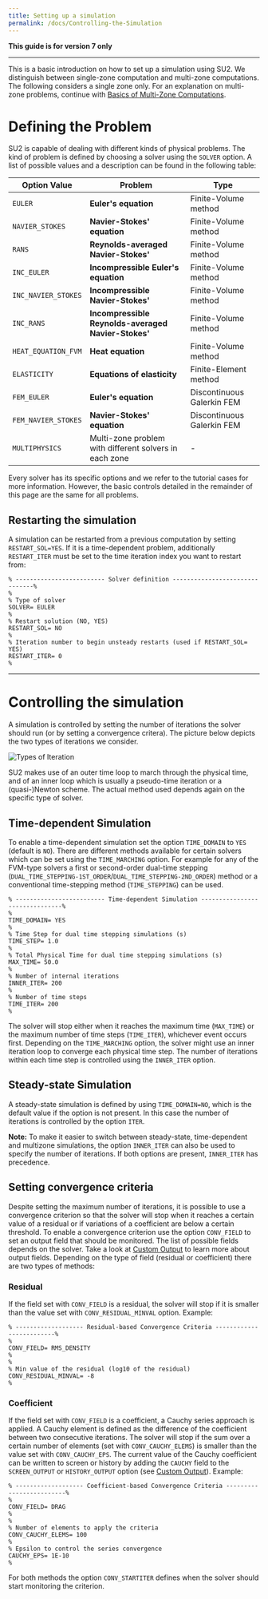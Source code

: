 ```yaml
---
title: Setting up a simulation
permalink: /docs/Controlling-the-Simulation
---
```


**This guide is for version 7 only**

---

This is a basic introduction on how to set up a simulation using SU2. We distinguish between single-zone computation and multi-zone computations. The following considers a single zone only. For an explanation on multi-zone problems, continue with [Basics of Multi-Zone Computations](/docs/Multizone).

# Defining the Problem #
SU2 is capable of dealing with different kinds of physical problems. The kind of problem is defined by choosing a solver using the `SOLVER` option. A list of possible values and a description can be found in the following table:

| Option Value | Problem | Type |
|---|---|---|
|`EULER` | **Euler's equation** |Finite-Volume method |
|`NAVIER_STOKES` | **Navier-Stokes' equation** | Finite-Volume method |
|`RANS` | **Reynolds-averaged Navier-Stokes'** | Finite-Volume method|
|`INC_EULER` | **Incompressible Euler's equation** | Finite-Volume method |
|`INC_NAVIER_STOKES` | **Incompressible Navier-Stokes'** | Finite-Volume method|
|`INC_RANS` | **Incompressible Reynolds-averaged Navier-Stokes'** | Finite-Volume method|
|`HEAT_EQUATION_FVM` | **Heat equation** | Finite-Volume method |
|`ELASTICITY` | **Equations of elasticity** | Finite-Element method |
|`FEM_EULER` | **Euler's equation** | Discontinuous Galerkin FEM |
|`FEM_NAVIER_STOKES`| **Navier-Stokes' equation** | Discontinuous Galerkin FEM |
|`MULTIPHYSICS` | Multi-zone problem with different solvers in each zone | - |

Every solver has its specific options and we refer to the tutorial cases for more information. However, the basic controls detailed in the remainder of this page are the same for all problems.

## Restarting the simulation ##

A simulation can be restarted from a previous computation by setting `RESTART_SOL=YES`. If it is a time-dependent problem, additionally `RESTART_ITER` must be set to the time iteration index you want to restart from:

```
% ------------------------- Solver definition -------------------------------%
%
% Type of solver 
SOLVER= EULER
%
% Restart solution (NO, YES)
RESTART_SOL= NO
%
% Iteration number to begin unsteady restarts (used if RESTART_SOL= YES)
RESTART_ITER= 0
%
```

<!-- ## Direct and Adjoint ##
The option `MATH_PROBLEM` defines whether the direct problem (`DIRECT`, default) or the adjoint problem should be solved. For the latter you have the choice between the continuous adjoint solver (`CONTINUOUS_ADJOINT`) or the discrete adjoint solver (`DISCRETE_ADJOINT`). Note that the discrete adjoint solver requires the `*_AD` binaries (i.e. SU2 must be [compiled](/docs/Build-SU2-From-Source) with the `-Denable-autodiff=true` flag). Not all problems have a corresponding adjoint solver (yet). See below for a compatibility list:

| `SOLVER` | Discrete Adjoint Solver available | Continuous Adjoint Solver available |
| --- | --- | --- |
| `EULER` | yes | yes |
| `NAVIER_STOKES`| yes | yes |
| `RANS`| yes | yes (using frozen viscosity) |
| `INC_EULER` | yes | yes |
| `INC_NAVIER_STOKES`| yes | yes |
| `INC_RANS`| yes | yes (using frozen viscosity) |
| `HEAT_EQUATION_FVM`| yes| no| 
| `ELASTICITY` | yes | no|
| `FEM_EULER`| no | no |
| `FEM_NAVIER_STOKES`| no | no | -->

---

# Controlling the simulation #
A simulation is controlled by setting the number of iterations the solver should run (or by setting a convergence critera). The picture below depicts the two types of iterations we consider.

![Types of Iteration](../../docs_files/unst_singlezone.png)


SU2 makes use of an outer time loop to march through the physical time, and of an inner loop which is usually a pseudo-time iteration or a (quasi-)Newton scheme. The actual method used depends again on the specific type of solver.

## Time-dependent Simulation ##
To enable a time-dependent simulation set the option `TIME_DOMAIN` to `YES` (default is `NO`). There are different methods available for certain solvers which can be set using the `TIME_MARCHING` option. For example for any of the FVM-type solvers a first or second-order dual-time stepping (`DUAL_TIME_STEPPING-1ST_ORDER`/`DUAL_TIME_STEPPING-2ND_ORDER`) method or a conventional time-stepping method (`TIME_STEPPING`) can be used.

```
% ------------------------- Time-dependent Simulation -------------------------------%
%
TIME_DOMAIN= YES
%
% Time Step for dual time stepping simulations (s)
TIME_STEP= 1.0
%
% Total Physical Time for dual time stepping simulations (s)
MAX_TIME= 50.0
%
% Number of internal iterations 
INNER_ITER= 200
%
% Number of time steps
TIME_ITER= 200
%
```

The solver will stop either when it reaches the maximum time (`MAX_TIME`) or the maximum number of time steps (`TIME_ITER`), whichever event occurs first. Depending on the `TIME_MARCHING` option, the solver might use an inner iteration loop to converge each physical time step. The number of iterations within each time step is controlled using the `INNER_ITER` option.

## Steady-state Simulation ##

A steady-state simulation is defined by using `TIME_DOMAIN=NO`, which is the default value if the option is not present. In this case the number of iterations is controlled by the option `ITER`.

**Note:** To make it easier to switch between steady-state, time-dependent and multizone simulations, the option `INNER_ITER` can also be used to specify the number of iterations. If both options are present, `INNER_ITER` has precedence.

## Setting convergence criteria ##

Despite setting the maximum number of iterations, it is possible to use a convergence criterion so that the solver will stop when it reaches a certain value of a residual or if variations of a coefficient are below a certain threshold. To enable a convergence criterion use the option `CONV_FIELD` to set an output field that should be monitored. The list of possible fields depends on the solver. Take a look at [Custom Output](/docs/Custom-Output/) to learn more about output fields. Depending on the type of field (residual or coefficient) there are two types of methods:

### Residual ###
If the field set with `CONV_FIELD` is a residual, the solver will stop if it is smaller than the value set with 
`CONV_RESIDUAL_MINVAL` option. Example:

```
% ------------------- Residual-based Convergence Criteria -------------------------%
%
CONV_FIELD= RMS_DENSITY
%
%
% Min value of the residual (log10 of the residual)
CONV_RESIDUAL_MINVAL= -8
%
```

### Coefficient ###
If the field set with `CONV_FIELD` is a coefficient, a Cauchy series approach is applied. A Cauchy element is defined as the difference of the coefficient between two consecutive iterations. The solver will stop if the sum over a certain number of elements (set with `CONV_CAUCHY_ELEMS`) is smaller than the value set with `CONV_CAUCHY_EPS`. The current value of the Cauchy coefficient can be written to screen or history by adding the `CAUCHY` field to the `SCREEN_OUTPUT` or `HISTORY_OUTPUT` option (see [Custom Output](/docs/Custom-Output/)). Example:

```
% ------------------- Coefficient-based Convergence Criteria -------------------------%
%
CONV_FIELD= DRAG
%
%
% Number of elements to apply the criteria
CONV_CAUCHY_ELEMS= 100
%
% Epsilon to control the series convergence
CAUCHY_EPS= 1E-10
%
```
For both methods the option `CONV_STARTITER` defines when the solver should start monitoring the criterion.


